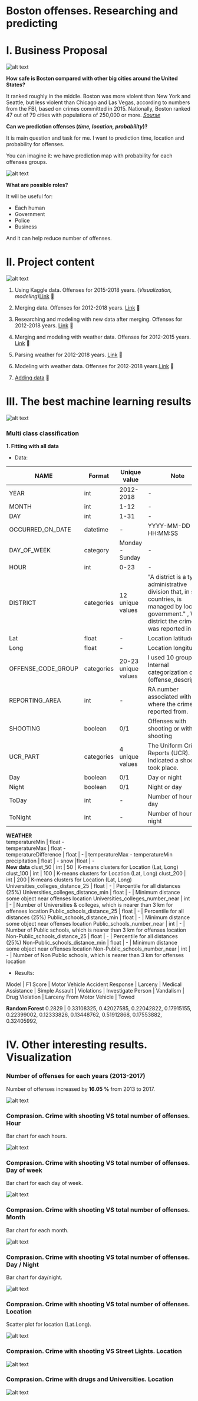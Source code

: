 # Boston offenses. Researching and predicting

# I. Business Proposal

![alt text](https://media.giphy.com/media/3o85xm0pDVY4EkKdFe/giphy.gif)

**How safe is Boston compared with other big cities around the United States?**

It ranked roughly in the middle. Boston was more violent than New York and Seattle, but less violent than Chicago and Las Vegas, according to numbers from the FBI, based on crimes committed in 2015. Nationally, Boston ranked 47 out of 79 cities with populations of 250,000 or more. [*Sourse*](https://www.northeastern.edu/thescope/2017/06/21/boston-crime-map-how-safe-is-your-neighborhood/)

**Can we prediction offenses (*time, location, probability*)?**

It is main question and task for me. I want to prediction time, location and probability for offenses. 

You can imagine it: we have prediction map with probability for each offenses groups.

![alt text](https://i0.wp.com/www.northeastern.edu/thescope/wp-content/uploads/2017/06/Crime-map.jpg?fit=2932%2C1048&ssl=1)

**What are possible roles?**

It will be useful for:
- Each human
- Government
- Police
- Business

And it can help reduce number of offenses. 


# II. Project content

![alt text](https://thumbs.gfycat.com/DearComfortableCub-small.gif)

1. Using Kaggle data. Offenses for 2015-2018 years. (*Visualization, modeling*)[Link](https://github.com/OleksandrKosovan/predicting-boston-offense/tree/master/1-Kaggle-data) :link:

2. Merging data. Offenses for 2012-2018 years. [Link](https://github.com/OleksandrKosovan/predicting-boston-offense/tree/master/2-marge_data) :link:

3. Researching and modeling with new data after merging. Offenses for 2012-2018 years. [Link](https://github.com/OleksandrKosovan/predicting-boston-offense/tree/master/3-research-modeling-with-new_data) :link:

4. Merging and modeling with weather data. Offenses for 2012-2015 years. [Link](https://github.com/OleksandrKosovan/predicting-boston-offense/tree/master/4-merge-modeling-with-weather) :link:

5. Parsing weather for 2012-2018 years. [Link](https://github.com/OleksandrKosovan/predicting-boston-offense/tree/master/6-modeling-with-weather-data) :link:

6. Modeling with weather data. Offenses for 2012-2018 years.[Link](https://github.com/OleksandrKosovan/predicting-boston-offense/tree/master/6-modeling-with-weather-data) :link:

7. [Adding data](https://github.com/OleksandrKosovan/predicting-boston-offense/tree/master/7-Adding-new-data) :link:

# III. The best machine learning results

![alt text](http://www.sixthcents.net/images/macbook.gif)

### Multi class classification

**1. Fitting with all data**

- Data:

NAME	| Format | Unique value |	Note
------|--------|--------------|------
YEAR |	int	| 2012-2018 |	-
MONTH |	int |	1-12 |	-
DAY |	int |	1-31 |	-
OCCURRED_ON_DATE |	datetime |	-	 | YYYY-MM-DD HH:MM:SS
DAY_OF_WEEK |	category |	Monday - Sunday |	-
HOUR |	int | 	0-23 |	-
DISTRICT |	categories	| 12 unique values |	"A district is a type of administrative division that, in some countries, is managed by local government." , What district the crime was reported in
Lat	| float | 	-	| Location latitude 
Long |	float	| -	| Location longitude
OFFENSE_CODE_GROUP |	categories |	20-23 unique values |	I used 10 groups. Internal categorization of (offense_description)
REPORTING_AREA	| int	| -	| RA number associated with the where the crime was reported from.
SHOOTING | boolean	| 0/1	| Offenses with shooting or without shooting
UCR_PART	| categories |	4 unique values |	The Uniform Crime Reports (UCR). Indicated a shooting took place.
Day	| boolean |	0/1	| Day or night
Night |	boolean| 	0/1	| Night or day
ToDay	| int	| - |	Number of hour to day
ToNight |	int	|-	| Number of hour to night
**WEATHER**			
temperatureMin	| float	-	
temperatureMax	| float	-	
temperatureDifference	| float	| -	| temperatureMax - temperatureMin
precipitation	| float	| -	
snow	|float |	-	
**New data**
clust_50 | int | 50 | K-means clusters for Location (Lat, Long)
clust_100 | int | 100 | K-means clusters for Location (Lat, Long)
clust_200 | int | 200 | K-means clusters for Location (Lat, Long)
Universities_colleges_distance_25 | float | - | Percentile for all distances (25%)
Universities_colleges_distance_min | float | - | Minimum distance some object near offenses location
Universities_colleges_number_near | int | - | Number of Universities & colleges, which is nearer than 3 km for offenses location
Public_schools_distance_25 | float | - | Percentile for all distances (25%)
Public_schools_distance_min | float | - | Minimum distance some object near offenses location
Public_schools_number_near | int | - | Number of Public schools, which is nearer than 3 km for offenses location
Non-Public_schools_distance_25 | float | - | Percentile for all distances (25%)
Non-Public_schools_distance_min | float | - | Minimum distance some object near offenses location
Non-Public_schools_number_near | int | - | Number of Non Public schools, which is nearer than 3 km for offenses location

- Results:

Model | F1 Score | Motor Vehicle Accident Response | Larceny | Medical Assistance | Simple Assault | Violations | Investigate Person | Vandalism | Drug Violation | Larceny From Motor Vehicle | Towed

**Random Forest** 0.2829 | 0.33108325, 0.42027585, 0.22042822, 0.17915155, 0.22399002,
        0.12333826, 0.13448762, 0.51912868, 0.17553882, 0.32405992,






# IV. Other interesting results. Visualization

### Number of offenses for each years (2013-2017)

Number of offenses increased by  **16.05 %** from 2013 to 2017.

![alt text](https://image.ibb.co/fbkAMz/download.png)

### Comprasion. Crime with shooting VS total number of offenses. Hour

Bar chart for each hours. 

![alt text](https://image.ibb.co/icM38e/shooting_1.png)


### Comprasion. Crime with shooting VS total number of offenses. Day of week

Bar chart for each day of week. 


![alt text](https://image.ibb.co/b4YVMz/shooting_2.png)

### Comprasion. Crime with shooting VS total number of offenses. Month

Bar chart for each month. 

![alt text](https://image.ibb.co/fn271z/shooting_3.png)


### Comprasion. Crime with shooting VS total number of offenses. Day / Night

Bar chart for day/night. 


![alt text](https://image.ibb.co/n0eegz/shooting_4.png)

### Comprasion. Crime with shooting VS total number of offenses. Location

Scatter plot for location (Lat.Long). 


![alt text](https://image.ibb.co/noYSZK/crime_shooting.png)

### Comprasion. Crime with shooting VS Street Lights. Location

![alt text](https://image.ibb.co/bB9CJe/crime_shooting_location.png)


### Comprasion. Crime with drugs and Universities. Location

![alt text](https://image.ibb.co/g6PJrz/drug.png)
